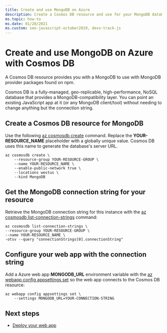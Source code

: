 ```yaml
---
title: Create and use MongoDB on Azure
description: Create a Cosmos DB resource and use for your MongoDB database. 
ms.topic: how-to
ms.date: 01/28/2021
ms.custom: seo-javascript-october2019, devx-track-js
---
```


# Create and use MongoDB on Azure with Cosmos DB

A Cosmos DB resource provides you with a MongoDB to use with MongoDB provider packages found on npm. 

Cosmos DB is a fully-managed, geo-replicable, high-performance, NoSQL database that provides a MongoDB-compatibility layer. You can point an existing JavaScript app at it (or any MongoDB client/tool) without needing to change anything but the connection string. 

## Create a Cosmos DB resource for MongoDB

Use the following [az cosmosdb create](/cli/azure/cosmosdb#az_cosmosdb_create) command. Replace the **YOUR-RESOURCE_NAME** placeholder with a globally unique value. Cosmos DB uses this name to generate the database's server URL.

```azurecli
az cosmosdb create \
    --resource-group YOUR-RESOURCE-GROUP \
    --name YOUR-RESOURCE_NAME \
    --enable-public-network true \
    --locations westus \
    --kind MongoDB
```

## Get the MongoDB connection string for your resource

Retrieve the MongoDB connection string for this instance with the [az cosmosdb list-connection-strings](/cli/azure/cosmosdb#az_cosmosdb_list_connection_strings) command:

```azurecli
az cosmosdb list-connection-strings \
--resource-group YOUR-RESOURCE-GROUP \
--name YOUR-RESOURCE_NAME \
-otsv --query "connectionStrings[0].connectionString"
```

## Configure your web app with the connection string

Add a Azure web app **MONGODB_URL** environment variable with the [az webapp config appsettings set](/cli/azure/webapp/config/appsettings#az_webapp_config_appsettings_set) so the web app connects to the Cosmos DB resource:

```azurecli
az webapp config appsettings set \
    --settings MONGODB_URL=YOUR-CONNECTION-STRING
```

## Next steps

* [Deploy your web app](Deploy-container-app-service.md)

